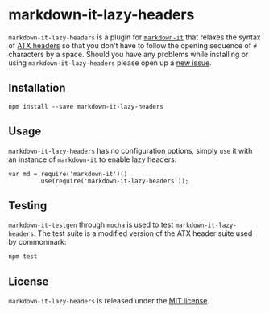 # markdown-it-lazy-headers

`markdown-it-lazy-headers` is a plugin for
[`markdown-it`](https://github.com/markdown-it/markdown-it) that relaxes the
syntax of [ATX headers](http://spec.commonmark.org/0.22/#atx-header) so that you
don't have to follow the opening sequence of `#` characters by a space. Should
you have any problems while installing or using `markdown-it-lazy-headers`
please open up a
[new issue](https://github.com/Galadirith/markdown-it-lazy-headers/issues).

## Installation

```
npm install --save markdown-it-lazy-headers
```

## Usage

`markdown-it-lazy-headers` has no configuration options, simply `use` it with an
instance of `markdown-it` to enable lazy headers:

```
var md = require('markdown-it')()
        .use(require('markdown-it-lazy-headers'));
```

## Testing

`markdown-it-testgen` through `mocha` is used to test
`markdown-it-lazy-headers`. The test suite is a modified version of the ATX
header suite used by commonmark:

```
npm test
```

## License

`markdown-it-lazy-headers` is released under the [MIT license](LICENSE.md).
